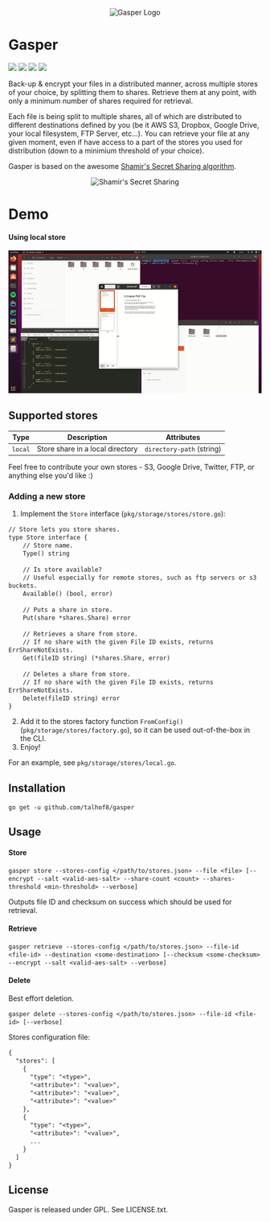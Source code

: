 <p align="center">
  <img src="https://github.com/talhof8/gasper/blob/master/assets/logo.png?raw=true" alt="Gasper Logo"/>
</p>


# Gasper

![](https://img.shields.io/github/issues/talhof8/gasper)
![](https://img.shields.io/github/stars/talhof8/gasper)
![](https://img.shields.io/github/license/talhof8/gasper)
![](https://img.shields.io/twitter/url?url=https%3A%2F%2Fgithub.com%2Ftalhof8%2Fgasper)

Back-up & encrypt your files in a distributed manner, across multiple stores of your choice, by splitting them to shares. 
Retrieve them at any point, with only a minimum number of shares required for retrieval.

Each file is being split to multiple shares, all of which are distributed to different destinations defined by you (be it AWS S3, Dropbox, Google Drive, your local filesystem, FTP Server, etc...). You can retrieve your file at any given moment, even if have access to a part of the stores you used for distribution (down to a minimium threshold of your choice). 

Gasper is based on the awesome [Shamir's Secret Sharing algorithm](https://en.wikipedia.org/wiki/Shamir%27s_Secret_Sharing). 

<p align="center">
  <img src="https://1.bp.blogspot.com/-7_pky8H-2f0/Wj5er1bgd6I/AAAAAAAACQ0/1X5NlcRD5M00SxYdC2ph69F6bbLXrtrFwCLcBGAs/s640/Capture.PNG?raw=true" alt="Shamir's Secret Sharing"/>
</p>

# Demo
#### Using local store
![](assets/demo-local.gif)

## Supported stores

| Type              | Description           | Attributes                |
| ----------------- |-----------------------| --------------------------|
| `local`      | Store share in a local directory | `directory-path` (string) |

Feel free to contribute your own stores - S3, Google Drive, Twitter, FTP, or anything else you'd like :)

### Adding a new store
1. Implement the `Store` interface (`pkg/storage/stores/store.go`):

```
// Store lets you store shares.
type Store interface {
	// Store name.
	Type() string

	// Is store available?
	// Useful especially for remote stores, such as ftp servers or s3 buckets.
	Available() (bool, error)

	// Puts a share in store.
	Put(share *shares.Share) error

	// Retrieves a share from store.
	// If no share with the given File ID exists, returns ErrShareNotExists.
	Get(fileID string) (*shares.Share, error)

	// Deletes a share from store.
	// If no share with the given File ID exists, returns ErrShareNotExists.
	Delete(fileID string) error
}
```
2. Add it to the stores factory function `FromConfig()` (`pkg/storage/stores/factory.go`), so it can be used out-of-the-box in the CLI.
3. Enjoy!

For an example, see `pkg/storage/stores/local.go`.

## Installation
```
go get -u github.com/talhof8/gasper
```

## Usage
#### Store
```
gasper store --stores-config </path/to/stores.json> --file <file> [--encrypt --salt <valid-aes-salt> --share-count <count> --shares-threshold <min-threshold> --verbose]
```
Outputs file ID and checksum on success which should be used for retrieval.

#### Retrieve
```
gasper retrieve --stores-config </path/to/stores.json> --file-id <file-id> --destination <some-destination> [--checksum <some-checksum> --encrypt --salt <valid-aes-salt> --verbose]
```

#### Delete
Best effort deletion.
```
gasper delete --stores-config </path/to/stores.json> --file-id <file-id> [--verbose]
```

Stores configuration file:
```
{
  "stores": [
    {
      "type": "<type>",
      "<attribute>": "<value>",
      "<attribute>": "<value>",
      "<attribute>": "<value>"
    },
    {
      "type": "<type>",
      "<attribute>": "<value>",
      ...
    }
  ]
}
```

## License
Gasper is released under GPL. See LICENSE.txt.

